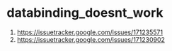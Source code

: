 # databinding_doesnt_work


1. https://issuetracker.google.com/issues/171235571
1. https://issuetracker.google.com/issues/171230902
